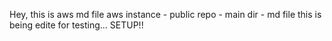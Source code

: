 Hey, this is aws md file 
aws instance - public repo - main dir - md file
this is being edite for testing... SETUP!!

